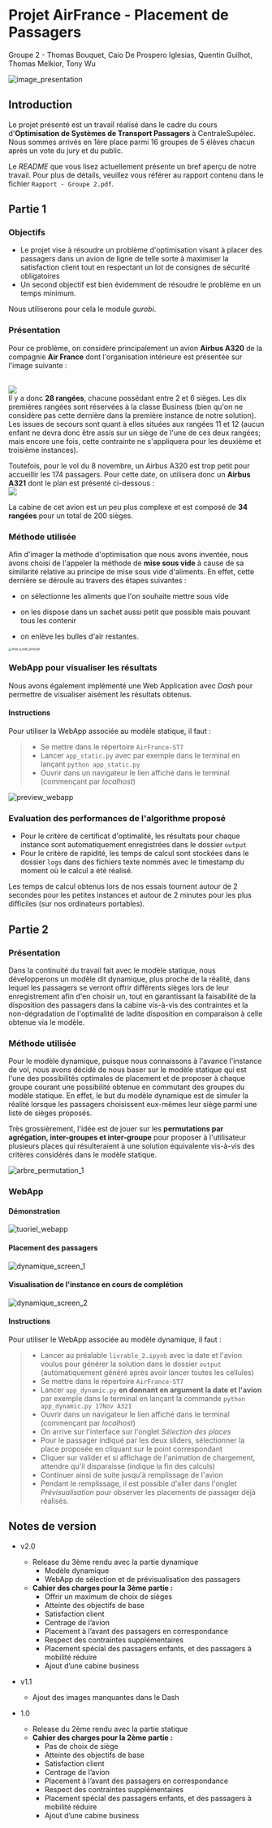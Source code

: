 # Projet AirFrance - Placement de Passagers
Groupe 2 - Thomas Bouquet, Caio De Prospero Iglesias, Quentin Guilhot, Thomas Melkior, Tony Wu

![image_presentation](assets/image_presentation.png)



## Introduction

Le projet présenté est un travail réalisé dans le cadre du cours d'**Optimisation de Systèmes de Transport Passagers** à CentraleSupélec. Nous sommes arrivés en 1ère place parmi 16 groupes de 5 élèves chacun après un vote du jury et du public.

Le *README* que vous lisez actuellement présente un bref aperçu de notre travail. Pour plus de détails, veuillez vous référer au rapport contenu dans le fichier `Rapport - Groupe 2.pdf`.



## Partie 1

### Objectifs

- Le projet vise à résoudre un problème d'optimisation visant à placer des passagers dans un avion de ligne de telle sorte à maximiser la satisfaction client tout en respectant un lot de consignes de sécurité obligatoires
- Un second objectif est bien évidemment de résoudre le problème en un temps minimum.



Nous utiliserons pour cela le module *gurobi*.
​
​

### Présentation

Pour ce problème, on considère principalement un avion <strong>Airbus A320</strong> de la compagnie <strong>Air France</strong> dont l'organisation intérieure est présentée sur l'image suivante :

<br>
<img src='cabineA320AF.jpg'>
<br>
Il y a donc <strong>28 rangées</strong>, chacune possédant entre 2 et 6 sièges. Les dix premières rangées sont réservées à la classe Business (bien qu'on ne considère pas cette dernière dans la première instance de notre solution). Les issues de secours sont quant à elles situées aux rangées 11 et 12 (aucun enfant ne devra donc être assis sur un siège de l'une de ces deux rangées; mais encore une fois, cette contrainte ne s'appliquera pour les deuxième et troisième instances).



Toutefois, pour le vol du 8 novembre, un Airbus A320 est trop petit pour accueillir les 174 passagers. Pour cette date, on utilisera donc un <strong>Airbus A321</strong> dont le plan est présenté ci-dessous :
<br>
<img src='cabineA321AF.jpg'>
<br>

La cabine de cet avion est un peu plus complexe et est composé de <strong>34 rangées</strong> pour un total de 200 sièges.



### Méthode utilisée

Afin d'imager la méthode d'optimisation que nous avons inventée, nous avons choisi de l'appeler la méthode de **mise sous vide** à cause de sa similarité relative au principe de mise sous vide d'aliments. En effet, cette dernière se déroule au travers des étapes suivantes :

- on sélectionne les aliments que l'on souhaite mettre sous vide

- on les dispose dans un sachet aussi petit que possible mais pouvant tous les contenir

- on enlève les bulles d'air restantes.

  

<img src="assets/MSV_packed.png" alt="mise_a_vide_principe" style="zoom:40%;" />





### WebApp pour visualiser les résultats

Nous avons également implémenté une Web Application avec *Dash* pour permettre de visualiser aisément les résultats obtenus.



#### Instructions

Pour utiliser la WebApp associée au modèle statique, il faut :

> - Se mettre dans le répertoire `AirFrance-ST7`
> - Lancer `app_static.py` avec par exemple dans le terminal en lançant `python app_static.py`
> - Ouvrir dans un navigateur le lien affiché dans le terminal (commençant par *localhost*)



![preview_webapp](assets/statique_screen_preview.png)



### Evaluation des performances de l'algorithme proposé

- Pour le critère de certificat d'optimalité, les résultats pour chaque instance sont automatiquement enregistrées dans le dossier `output`
- Pour le critère de rapidité, les temps de calcul sont stockées dans le dossier `logs` dans des fichiers texte nommés avec le timestamp du moment où le calcul a été réalisé.



Les temps de calcul obtenus lors de nos essais tournent autour de 2 secondes pour les petites instances et autour de 2 minutes pour les plus difficiles (sur nos ordinateurs portables).





## Partie 2

### Présentation

Dans la continuité du travail fait avec le modèle statique, nous développerons un modèle dit dynamique, plus proche de la réalité, dans lequel les passagers se verront offrir différents sièges lors de leur enregistrement afin d'en choisir un, tout en garantissant la faisabilité de la disposition des passagers dans la cabine vis-à-vis des contraintes et la non-dégradation de l'optimalité de ladite disposition en comparaison à celle obtenue via le modèle.



### Méthode utilisée

Pour le modèle dynamique, puisque nous connaissons à l'avance l'instance de vol, nous avons décidé de nous baser sur le modèle statique qui est l'une des possibilités optimales de placement et de proposer à chaque groupe courant une possibilité obtenue en commutant des groupes du modèle statique. En effet, le but du modèle dynamique est de simuler la réalité lorsque les passagers choisissent eux-mêmes leur siège parmi une liste de sièges proposés.

Très grossièrement, l'idée est de jouer sur les **permutations par agrégation, inter-groupes et inter-groupe** pour proposer à l'utilisateur plusieurs places qui résulteraient à une solution équivalente vis-à-vis des critères considérés dans le modèle statique.

![arbre_permutation_1](assets/arbre_permutation_1.png)







### WebApp

#### Démonstration

![tuoriel_webapp](assets/tuoriel_webapp.gif)



#### Placement des passagers

![dynamique_screen_1](assets/dynamique_screen_1.png)

#### Visualisation de l'instance en cours de complétion

![dynamique_screen_2](assets/dynamique_screen_2.png)



#### Instructions

Pour utiliser le WebApp associée au modèle dynamique, il faut :

> - Lancer au préalable `livrable_2.ipynb` avec la date et l'avion voulus pour générer la solution dans le dossier `output` (automatiquement généré après avoir lancer toutes les cellules)
> - Se mettre dans le répertoire `AirFrance-ST7`
> - Lancer `app_dynamic.py` **en donnant en argument la date et l'avion** par exemple dans le terminal en lançant la commande `python app_dynamic.py 17Nov A321`
> - Ouvrir dans un navigateur le lien affiché dans le terminal (commençant par *localhost*)
> - On arrive sur l'interface sur l'onglet *Sélection des places*
> - Pour le passager indiqué par les deux sliders, sélectionner la place proposée en cliquant sur le point correspondant
> - Cliquer sur valider et si affichage de l'animation de chargement, attendre qu'il disparaisse (indique la fin des calculs)
> - Continuer ainsi de suite jusqu'à remplissage de l'avion
> - Pendant le remplissage, il est possible d'aller dans l'onglet *Prévisualisation* pour observer les placements de passager déjà réalisés.



## Notes de version

- v2.0
  - Release du 3ème rendu avec la partie dynamique
    - Modèle dynamique
    - WebApp de sélection et de prévisualisation des passagers
  - **Cahier des charges pour la 3ème partie :**
    - Offrir un maximum de choix de sièges
    - Atteinte des objectifs de base
    - Satisfaction client
    - Centrage de l’avion
    - Placement à l’avant des passagers en correspondance
    - Respect des contraintes supplémentaires
    - Placement spécial des passagers enfants, et des passagers à
    mobilité réduire
    - Ajout d’une cabine business
  
- v1.1
  - Ajout des images manquantes dans le Dash
- 1.0
  - Release du 2ème rendu avec la partie statique
  - **Cahier des charges pour la 2ème partie :**
    - Pas de choix de siège
    - Atteinte des objectifs de base
    - Satisfaction client
    - Centrage de l’avion
    - Placement à l’avant des passagers en correspondance
    - Respect des contraintes supplémentaires
    - Placement spécial des passagers enfants, et des passagers à mobilité réduire
    - Ajout d’une cabine business
